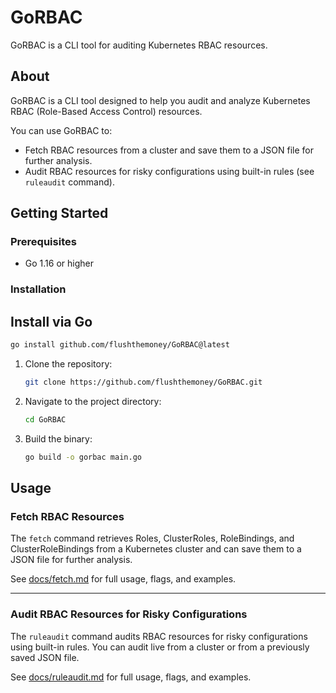 # GoRBAC

GoRBAC is a CLI tool for auditing Kubernetes RBAC resources.

## About

GoRBAC is a CLI tool designed to help you audit and analyze
Kubernetes RBAC (Role-Based Access Control) resources.

You can use GoRBAC to:

- Fetch RBAC resources from a cluster and save them to a JSON file for further analysis.
- Audit RBAC resources for risky configurations using built-in rules (see `ruleaudit` command).

## Getting Started

### Prerequisites

- Go 1.16 or higher

### Installation

## Install via Go

```sh
go install github.com/flushthemoney/GoRBAC@latest
```

1. Clone the repository:
   ```sh
   git clone https://github.com/flushthemoney/GoRBAC.git
   ```
2. Navigate to the project directory:
   ```sh
   cd GoRBAC
   ```
3. Build the binary:
   ```sh
   go build -o gorbac main.go
   ```

## Usage

### Fetch RBAC Resources

The `fetch` command retrieves Roles, ClusterRoles, RoleBindings, and ClusterRoleBindings from a Kubernetes cluster and can save them to a JSON file for further analysis.

See [docs/fetch.md](docs/fetch.md) for full usage, flags, and examples.

---

### Audit RBAC Resources for Risky Configurations

The `ruleaudit` command audits RBAC resources for risky configurations using built-in rules. You can audit live from a cluster or from a previously saved JSON file.

See [docs/ruleaudit.md](docs/ruleaudit.md) for full usage, flags, and examples.
